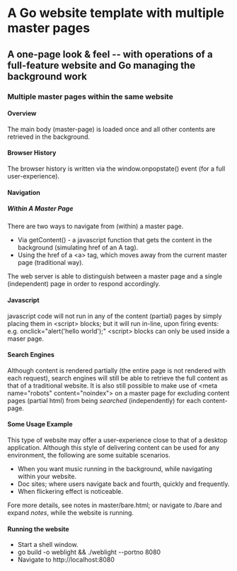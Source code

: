# A Go website template with multiple master pages

## A one-page look & feel -- with operations of a full-feature website and Go managing the background work

### Multiple master pages within the same website 

#### Overview

The main body (master-page) is loaded once and all other contents are retrieved in the background.

#### Browser History

The browser history is written via the window.onpopstate() event (for a full user-experience).

#### Navigation

##### Within A Master Page

There are two ways to navigate from (within) a master page.

- Via getContent() - a javascript function that gets the content in the background (simulating href of an A tag).
- Using the href of a &lt;a&gt; tag, which moves away from the current master page (traditional way).
 
The web server is able to distinguish between a master page and a single (independent) page in order to respond accordingly.

#### Javascript

javascript code will not run in any of the content (partial) pages by simply placing them in &lt;script&gt; blocks; but it will run in-line, upon firing events: e.g. onclick="alert('hello world');"  &lt;script&gt; blocks can only be used inside a maser page.

#### Search Engines

Although content is rendered partially (the entire page is not rendered with each request), search engines will still be able to retrieve the full content as that of a traditional website. It is also still possible to make use of &lt;meta name="robots" content="noindex"&gt; on a master page for excluding content pages (partial html) from being *searched* (independently) for each content-page.

#### Some Usage Example

This type of website may offer a user-experience close to that of a desktop application. Although this style of delivering content can be used for any environment, the following are some suitable scenarios.

- When you want music running in the background, while navigating within your website.
- Doc sites; where users navigate back and fourth, quickly and frequently.
- When flickering effect is noticeable.

Fore more details, see notes in master/bare.html; or navigate to /bare and expand *notes*, while the website is running.

#### Running the website

- Start a shell window.
- go build -o weblight && ./weblight --portno 8080
- Navigate to http:&#47;&#47;localhost:8080
